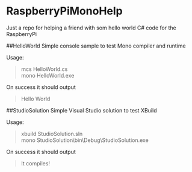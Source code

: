 RaspberryPiMonoHelp
===================

Just a repo for helping a friend with som hello world C# code for the RaspberryPi

##HelloWorld
Simple console sample to test Mono compiler and runtime

Usage:
> mcs HelloWorld.cs <br />
> mono HelloWorld.exe 

On success it should output
> Hello World

##StudioSolution
Simple Visual Studio solution to test XBuild

Usage:
> xbuild StudioSolution.sln <br />
> mono StudioSolution\bin\Debug\StudioSolution.exe

On success it should output
> It compiles!

